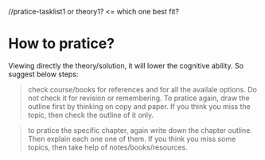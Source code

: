 //pratice-tasklist1 or theory1? <= which one best fit?


# How to pratice?
Viewing directly the theory/solution, it will lower the cognitive ability.
So suggest below steps:

> check course/books for references and for all the availale options. Do not check it for revision or remembering.
> To pratice again, draw the outline first by thinking on copy and paper. If you think you miss the topic, then check the outline of it only.

> to pratice the specific chapter, again write down the chapter outline. Then explain each one one of them. If you think you miss some topics, then take help of notes/books/resources.
